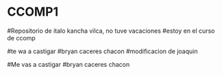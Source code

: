 # CCOMP1

#Repositorio de italo kancha vilca, no tuve vacaciones
#estoy en el curso de ccomp


#te wa a castigar 
#bryan caceres chacon
#modificacion de joaquin

#Me vas a castigar 
#bryan caceres chacon
